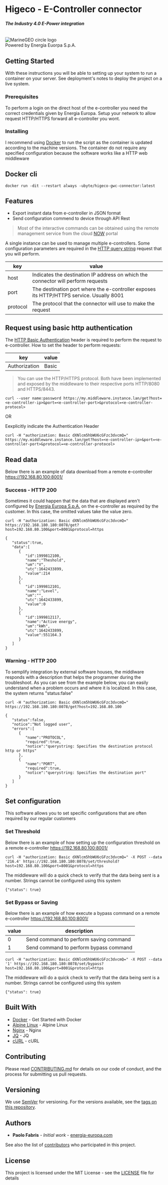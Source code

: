 # Higeco - E-Controller connector
#### _The Industry 4.0 E-Power integration_
\
![MarineGEO circle logo](https://widget.energia-europa.com/logo.jpg "MarineGEO logo")
\
Powered by Energia Euorpa S.p.A.

## Getting Started

With these instructions you will be able to setting up your system to run a container on your server. See deployment's notes to deploy the project on a live system.

### Prerequisites

To perform a login on the direct host of the e-controller you need the correct credentials given by Energia Europa.
Setup your network to allow request HTTP/HTTPS forward all e-controller you wont.

### Installing

I recommend using [Docker](https://www.docker.com/) to run the script as the container is updated according to the machine versions.
The container do not require any specified configuration because the software works like a HTTP web middleware

## Docker cli

```
docker run -dit --restart always -ubyte/higeco-gwc-connector:latest
```

## Features

- Export instant data from e-controller in JSON format
- Send configuration commend to device through API Rest

> Most of the interactive commands can be obtained using the remote management service from the cloud [NOW](https://now.energia-europa.com/) portal

A single instance can be used to manage multiple e-controllers.
Some configuration parameters are required in the [HTTP query string](https://en.wikipedia.org/wiki/Query_string) request that you will perform.

| key | value |
| ------ | ------ |
| host | Indicates the destination IP address on which the connector will perform requests |
| port | The destination port where the e-controller exposes its HTTP/HTTPS service. Usually 8001 |
| protocol | The protocol that the connector will use to make the request |

## Request using basic http authentication

The [HTTP Basic Authentication](https://en.wikipedia.org/wiki/Basic_access_authentication) header is required to perform the request to e-controller.
How to set the header to perform requests:

| key | value |
| ------ | ------ |
| Authorization | Basic <base64 username:password> |

> You can use the HTTP/HTTPS protocol. Both have been implemented and exposed by the middleware to their respective ports HTTP/8080 and HTTPS/8443.

```
curl --user name:password https://my.middleware.instance.lan/get?host=<e-controller-ip>&port=<e-controller-port>&protocol=<e-controller-protocol>
```

OR

Eexplicitly indicate the Authentication Header

```
curl -H "authorization: Basic dXNlcm5hbWU6cGFzc3dvcmQ=" https://my.middleware.instance.lan/get?host=<e-controller-ip>&port=<e-controller-port>&protocol=<e-controller-protocol>
```

## Read data

Below there is an example of data download from a remote e-controller https://192.168.80.100:8001/

### Success - HTTP 200

Sometimes it could happen that the data that are displayed aren't configured by [Energia Europa S.p.A.](https://www.energia-europa.com/en/) on the e-controller as required by the customer.
In this case, the omitted values take the value zero.

```
curl -H "authorization: Basic dXNlcm5hbWU6cGFzc3dvcmQ=" https://192.168.180.180:8078/get?host=192.168.80.100&port=8001&protocol=https
```

```
{
   "status":true,
   "data":[
      {
         "id":1999812100,
         "name":"Theshold",
         "um":"V",
         "utc":1642433899,
         "value":214
      },
      {
         "id":1999812101,
         "name":"Level",
         "um":"",
         "utc":1642433899,
         "value":0
      },
      {
         "id":1999812117,
         "name":"Active energy",
         "um":"kWh",
         "utc":1642433899,
         "value":551164.3
      }
   ]
}
```

### Warning - HTTP 200

To semplify integration by external software houses, the middlware responds with a description that helps the programmer during the troubleshoot.
As you can see from the example below, you can easily understand when a problem occurs and where it is localized.
In this case, the system returns "status:false"

```
curl -H "authorization: Basic dXNlcm5hbWU6cGFzc3dvcmQ=" https://192.168.180.180:8078/get?host=192.168.80.100
```

```
{
   "status":false,
   "notice":"Not logged user",
   "errors":[
      {
         "name":"PROTOCOL",
         "required":true,
         "notice":"querystring: Specifies the destination protocol http or https"
      },
      {
         "name":"PORT",
         "required":true,
         "notice":"querystring: Specifies the destination port"
      }
   ]
}
```

## Set configuration

This software allows you to set specific configurations that are often required by our regular customers

### Set Threshold

Below there is an example of how setting up the configuration threshold on a remote e-controller https://192.168.80.100:8001/

```
curl -H "authorization: Basic dXNlcm5hbWU6cGFzc3dvcmQ=" -X POST --data '216.4' https://192.168.180.180:8078/set/threshold?host=192.168.80.100&port=8001&protocol=https
```

The middleware will do a quick check to verify that the data being sent is a number.
Strings cannot be configured using this system

```
{"status": true}
```
### Set Bypass or Saving

Below there is an example of how execute a bypass command on a remote e-controller https://192.168.80.100:8001/

| value | description |
| ------ | ------ |
| 0 | Send command to perform saving command |
| 1 | Send command to perform bypass command |

```
curl -H "authorization: Basic dXNlcm5hbWU6cGFzc3dvcmQ=" -X POST --data '1' https://192.168.180.180:8078/set/bypass?host=192.168.80.100&port=8001&protocol=https
```

The middleware will do a quick check to verify that the data being sent is a number.
Strings cannot be configured using this system

```
{"status": true}
```

## Built With

* [Docker](https://www.docker.com/) - Get Started with Docker
* [Alpine Linux](https://alpinelinux.org/) - Alpine Linux
* [Nginx](https://www.nginx.com/) - Nginx
* [JQ](https://stedolan.github.io/jq/) - JQ
* [cURL](https://curl.se/) - cURL

## Contributing

Please read [CONTRIBUTING.md](https://github.com/energia-source/higeco-gwc-connector/blob/main/CONTRIBUTING.md) for details on our code of conduct, and the process for submitting us pull requests.

## Versioning

We use [SemVer](https://semver.org/) for versioning. For the versions available, see the [tags on this repository](https://github.com/energia-source/higeco-gwc-connector/tags). 

## Authors

* **Paolo Fabris** - *Initial work* - [energia-europa.com](https://www.energia-europa.com/)

See also the list of [contributors](https://github.com/energia-source/higeco-gwc-connector/blob/main/CONTRIBUTORS.md) who participated in this project.

## License

This project is licensed under the MIT License - see the [LICENSE](LICENSE) file for details